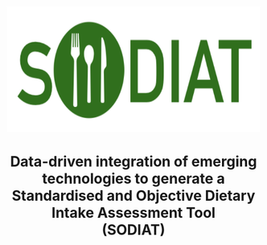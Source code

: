 <link rel="stylesheet" type="text/css" href="https://github.com/sodiat-project/.github/blob/main/profile/style.css">

<p align="center">
  <img width="700" height="250" src="https://github.com/sodiat-project/.github/blob/main/sodiat_banner_logo.png">
</p>

<div align="center">
  <h1>
  Data-driven integration of emerging technologies to generate a Standardised and Objective Dietary Intake Assessment Tool <br>
    (SODIAT)
  </h1>
</div>
